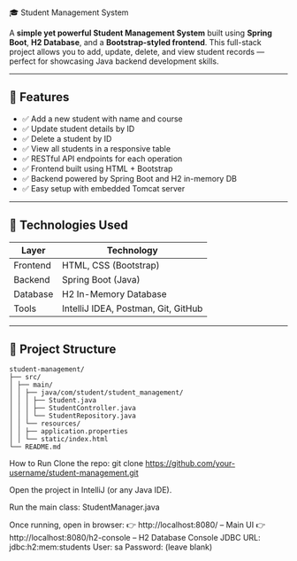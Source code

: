 🎓 Student Management System

A **simple yet powerful Student Management System** built using **Spring Boot**, **H2 Database**, and a **Bootstrap-styled frontend**. This full-stack project allows you to add, update, delete, and view student records — perfect for showcasing Java backend development skills.

---

## 🚀 Features

- ✅ Add a new student with name and course
- ✅ Update student details by ID
- ✅ Delete a student by ID
- ✅ View all students in a responsive table
- ✅ RESTful API endpoints for each operation
- ✅ Frontend built using HTML + Bootstrap
- ✅ Backend powered by Spring Boot and H2 in-memory DB
- ✅ Easy setup with embedded Tomcat server

---

## 🧠 Technologies Used

| Layer     | Technology                        |
|-----------|------------------------------------|
| Frontend  | HTML, CSS (Bootstrap)              |
| Backend   | Spring Boot (Java)                 |
| Database  | H2 In-Memory Database              |
| Tools     | IntelliJ IDEA, Postman, Git, GitHub|

---

## 📁 Project Structure

```
student-management/
├── src/
│ ├── main/
│ │ ├── java/com/student/student_management/
│ │ │ ├── Student.java
│ │ │ ├── StudentController.java
│ │ │ └── StudentRepository.java
│ │ └── resources/
│ │ ├── application.properties
│ │ └── static/index.html
└── README.md

```

How to Run
Clone the repo:
git clone https://github.com/your-username/student-management.git

Open the project in IntelliJ (or any Java IDE).

Run the main class:
StudentManager.java

Once running, open in browser:
👉 http://localhost:8080/ – Main UI
👉 http://localhost:8080/h2-console – H2 Database Console
JDBC URL: jdbc:h2:mem:students
User: sa
Password: (leave blank)
